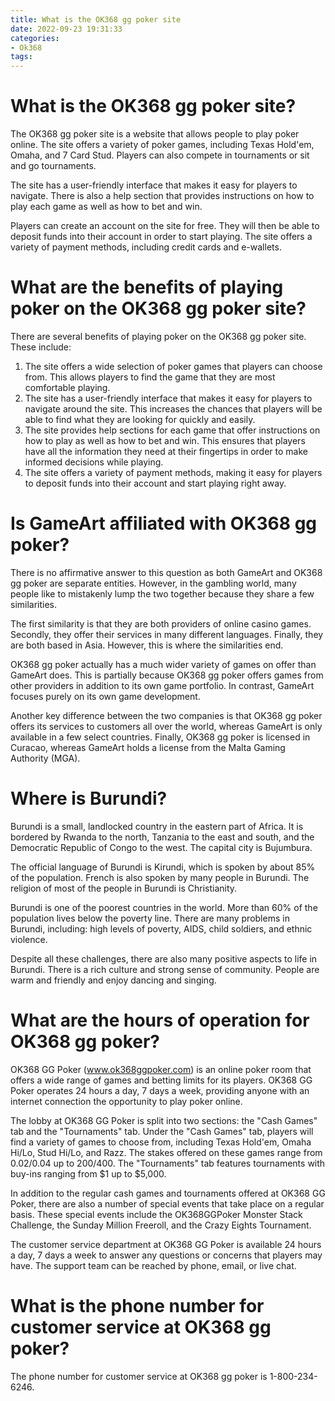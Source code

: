 ```yaml
---
title: What is the OK368 gg poker site
date: 2022-09-23 19:31:33
categories:
- Ok368
tags:
---
```



#  What is the OK368 gg poker site?

The OK368 gg poker site is a website that allows people to play poker online. The site offers a variety of poker games, including Texas Hold'em, Omaha, and 7 Card Stud. Players can also compete in tournaments or sit and go tournaments.

The site has a user-friendly interface that makes it easy for players to navigate. There is also a help section that provides instructions on how to play each game as well as how to bet and win.

Players can create an account on the site for free. They will then be able to deposit funds into their account in order to start playing. The site offers a variety of payment methods, including credit cards and e-wallets.

# What are the benefits of playing poker on the OK368 gg poker site?



There are several benefits of playing poker on the OK368 gg poker site. These include:

1) The site offers a wide selection of poker games that players can choose from. This allows players to find the game that they are most comfortable playing.
2) The site has a user-friendly interface that makes it easy for players to navigate around the site. This increases the chances that players will be able to find what they are looking for quickly and easily.
3) The site provides help sections for each game that offer instructions on how to play as well as how to bet and win. This ensures that players have all the information they need at their fingertips in order to make informed decisions while playing.
4) The site offers a variety of payment methods, making it easy for players to deposit funds into their account and start playing right away.

#  Is GameArt affiliated with OK368 gg poker?

There is no affirmative answer to this question as both GameArt and OK368 gg poker are separate entities. However, in the gambling world, many people like to mistakenly lump the two together because they share a few similarities.

The first similarity is that they are both providers of online casino games. Secondly, they offer their services in many different languages. Finally, they are both based in Asia. However, this is where the similarities end.

OK368 gg poker actually has a much wider variety of games on offer than GameArt does. This is partially because OK368 gg poker offers games from other providers in addition to its own game portfolio. In contrast, GameArt focuses purely on its own game development.

Another key difference between the two companies is that OK368 gg poker offers its services to customers all over the world, whereas GameArt is only available in a few select countries. Finally, OK368 gg poker is licensed in Curacao, whereas GameArt holds a license from the Malta Gaming Authority (MGA).

#  Where is Burundi?

Burundi is a small, landlocked country in the eastern part of Africa. It is bordered by Rwanda to the north, Tanzania to the east and south, and the Democratic Republic of Congo to the west. The capital city is Bujumbura.

The official language of Burundi is Kirundi, which is spoken by about 85% of the population. French is also spoken by many people in Burundi. The religion of most of the people in Burundi is Christianity.

Burundi is one of the poorest countries in the world. More than 60% of the population lives below the poverty line. There are many problems in Burundi, including: high levels of poverty, AIDS, child soldiers, and ethnic violence.

Despite all these challenges, there are also many positive aspects to life in Burundi. There is a rich culture and strong sense of community. People are warm and friendly and enjoy dancing and singing.

#  What are the hours of operation for OK368 gg poker?

OK368 GG Poker (www.ok368ggpoker.com) is an online poker room that offers a wide range of games and betting limits for its players. OK368 GG Poker operates 24 hours a day, 7 days a week, providing anyone with an internet connection the opportunity to play poker online.

The lobby at OK368 GG Poker is split into two sections: the "Cash Games" tab and the "Tournaments" tab. Under the "Cash Games" tab, players will find a variety of games to choose from, including Texas Hold'em, Omaha Hi/Lo, Stud Hi/Lo, and Razz. The stakes offered on these games range from $0.02/$0.04 up to $200/$400. The "Tournaments" tab features tournaments with buy-ins ranging from $1 up to $5,000.

In addition to the regular cash games and tournaments offered at OK368 GG Poker, there are also a number of special events that take place on a regular basis. These special events include the OK368GGPoker Monster Stack Challenge, the Sunday Million Freeroll, and the Crazy Eights Tournament.

The customer service department at OK368 GG Poker is available 24 hours a day, 7 days a week to answer any questions or concerns that players may have. The support team can be reached by phone, email, or live chat.

#  What is the phone number for customer service at OK368 gg poker?

The phone number for customer service at OK368 gg poker is 1-800-234-6246.